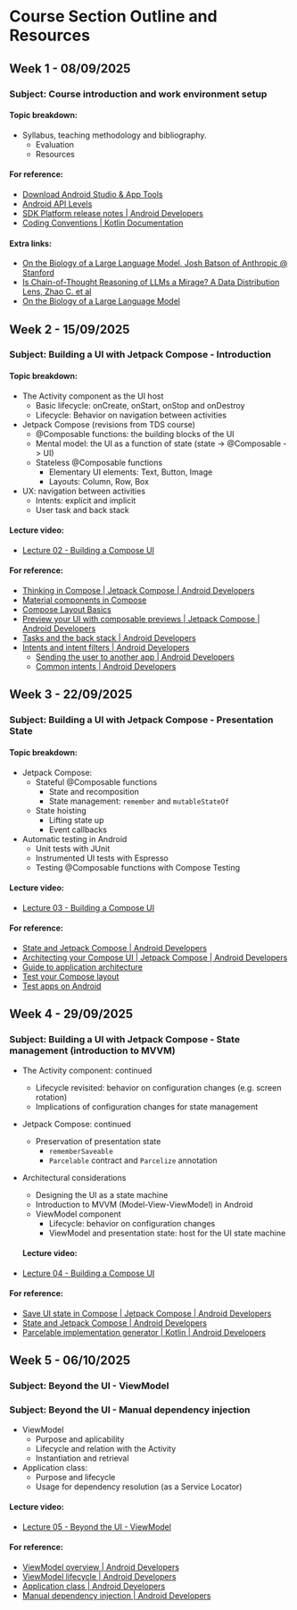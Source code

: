 # Course Section Outline and Resources

## Week 1 - 08/09/2025
### Subject: Course introduction and work environment setup

#### Topic breakdown:
* Syllabus, teaching methodology and bibliography.
  * Evaluation
  * Resources

#### For reference:
* [Download Android Studio & App Tools](https://developer.android.com/studio)
* [Android API Levels](https://apilevels.com/)
* [SDK Platform release notes | Android Developers](https://developer.android.com/studio/releases/platforms)
* [Coding Conventions | Kotlin Documentation](https://kotlinlang.org/docs/coding-conventions.html)

#### Extra links:
* [On the Biology of a Large Language Model, Josh Batson of Anthropic @ Stanford](https://www.youtube.com/watch?v=vRQs7qfIDaU)
* [Is Chain-of-Thought Reasoning of LLMs a Mirage? A Data Distribution Lens, Zhao C. et al](https://arxiv.org/pdf/2508.01191v3)
* [On the Biology of a Large Language Model](https://transformer-circuits.pub/2025/attribution-graphs/biology.html#dives-cot)

## Week 2 - 15/09/2025
### Subject: Building a UI with Jetpack Compose - Introduction

#### Topic breakdown:
* The Activity component as the UI host
  * Basic lifecycle: onCreate, onStart, onStop and onDestroy
  * Lifecycle: Behavior on navigation between activities
* Jetpack Compose (revisions from TDS course)
  * @Composable functions: the building blocks of the UI
  * Mental model: the UI as a function of state (state -> @Composable -> UI)
  * Stateless @Composable functions
    * Elementary UI elements: Text, Button, Image
    * Layouts: Column, Row, Box
* UX: navigation between activities
  * Intents: explicit and implicit
  * User task and back stack

#### Lecture video:
* [Lecture 02 - Building a Compose UI](https://www.youtube.com/live/9pjAzan0kSQ?si=JhYsDhI2_X3mlCe9)

#### For reference:
* [Thinking in Compose | Jetpack Compose | Android Developers](https://developer.android.com/develop/ui/compose/mental-model)
* [Material components in Compose](https://developer.android.com/develop/ui/compose/components)
* [Compose Layout Basics](https://developer.android.com/develop/ui/compose/layouts/basics)
* [Preview your UI with composable previews | Jetpack Compose | Android Developers](https://developer.android.com/develop/ui/compose/tooling/previews)
* [Tasks and the back stack | Android Developers](https://developer.android.com/guide/components/activities/tasks-and-back-stack)
* [Intents and intent filters | Android Developers](https://developer.android.com/guide/components/intents-filters)
  * [Sending the user to another app | Android Developers](https://developer.android.com/guide/components/intents-filters)
  * [Common intents | Android Developers](https://developer.android.com/guide/components/intents-common)



## Week 3 - 22/09/2025
### Subject: Building a UI with Jetpack Compose - Presentation State

#### Topic breakdown:
* Jetpack Compose:
  * Stateful @Composable functions
    * State and recomposition
    * State management: `remember` and `mutableStateOf`
  * State hoisting
    * Lifting state up
    * Event callbacks
* Automatic testing in Android
  * Unit tests with JUnit
  * Instrumented UI tests with Espresso
  * Testing @Composable functions with Compose Testing

#### Lecture video:
* [Lecture 03 - Building a Compose UI](https://www.youtube.com/live/9pjAzan0kSQ?si=JhYsDhI2_X3mlCe9)

#### For reference:
* [State and Jetpack Compose | Android Developers](https://developer.android.com/develop/ui/compose/state#managing-state) 
* [Architecting your Compose UI | Jetpack Compose | Android Developers](https://developer.android.com/jetpack/compose/architecture)
* [Guide to application architecture](https://developer.android.com/jetpack/guide)
* [Test your Compose layout](https://developer.android.com/develop/ui/compose/testing) 
* [Test apps on Android](https://developer.android.com/training/testing)

## Week 4 - 29/09/2025
### Subject: Building a UI with Jetpack Compose - State management (introduction to MVVM)
* The Activity component: continued
  * Lifecycle revisited: behavior on configuration changes (e.g. screen rotation)
  * Implications of configuration changes for state management
* Jetpack Compose: continued
  * Preservation of presentation state
    * `rememberSaveable`
    * `Parcelable` contract and `Parcelize` annotation
* Architectural considerations
  * Designing the UI as a state machine
  * Introduction to MVVM (Model-View-ViewModel) in Android
  * ViewModel component
    * Lifecycle: behavior on configuration changes
    * ViewModel and presentation state: host for the UI state machine
  
  #### Lecture video:
* [Lecture 04 - Building a Compose UI](https://www.youtube.com/watch?v=DxIqkU9JbbY&list=PL8XxoCaL3dBhQsQz35tCkcasNLAp5NnhA&index=3)

#### For reference:
* [Save UI state in Compose | Jetpack Compose | Android Developers](https://developer.android.com/develop/ui/compose/state-saving)
* [State and Jetpack Compose | Android Developers](https://developer.android.com/develop/ui/compose/state#restore-ui-state)
* [Parcelable implementation generator | Kotlin | Android Developers](https://developer.android.com/kotlin/parcelize) 

## Week 5 - 06/10/2025
### Subject: Beyond the UI - ViewModel
### Subject: Beyond the UI - Manual dependency injection
* ViewModel
  * Purpose and aplicability
  * Lifecycle and relation with the Activity
  * Instantiation and retrieval
* Application class:
  * Purpose and lifecycle
  * Usage for dependency resolution (as a Service Locator)

#### Lecture video:
* [Lecture 05 - Beyond the UI - ViewModel](https://www.youtube.com/watch?v=hEupJHTXNZY&list=PL8XxoCaL3dBhQsQz35tCkcasNLAp5NnhA&index=4)

#### For reference:
* [ViewModel overview | Android Developers](https://developer.android.com/topic/libraries/architecture)
* [ViewModel lifecycle | Android Developers](https://developer.android.com/topic/libraries/architecture/viewmodel#lifecycle)
* [Application class | Android Developers](https://developer.android.com/reference/android/app/Application)
* [Manual dependency injection | Android Developers](https://developer.android.com/training/dependency-injection/manual)

